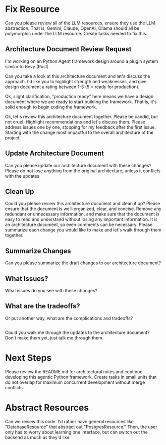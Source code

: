 
# Fix Resource
Can you please review all of the LLM resources, ensure they use the LLM abstraction.  That is, Gemini, Claude, OpenAI, Ollama should all be polymorphic under the LLM resource.  Create tasks needed to fix this.



## Architecture Document Review Request
I'm working on an Python Agent framework design around a plugin system similar to Bevy (Rust).  

Can you take a look at this architecture document and let's discuss the approach.  I'd like you to highlight strength and weaknesses, and give design document a rating between 1-5 (5 = ready for production).

Ok, slight clarification, "production ready" here means we have a design document where we are ready to start building the framework.  That is, it's solid enough to begin coding the framework.

Ok, let's review this architecture document together.  Please be candid, but not cruel.  Highlight recommendations and let's discuss them.  Please address issues one by one, stopping for my feedback after the first issue. Starting with the change most impactful to the overall architecture of the project.

## Update Architecture Document
Can you please update our architecture document with these changes? Please do not lose anything from the original architecture, unless it conflicts with the updates.

## Clean Up
Could you please review this architecture document and clean it up?  Please ensure that the document is well-organized, clear, and concise.  Remove any redundant or unnecessary information, and make sure that the document is easy to read and understand without losing any important information.  It is an architecture document, so even comments can be necessary.  Please summarize each change you would like to make and let's walk through them together.


## Summarize Changes
Can you please summarize the draft changes to our architecture document?

## What Issues?
What issues do you see with these changes?

## What are the tradeoffs?
Or put another way, what are the complications and tradeoffs?

## 
Could you walk me through the updates to the architecture document?  Don't make them yet, just talk me through them.


# Next Steps
Please review the README.md for architectural notes and continue developing this agentic Python framework.  Create tasks in small units that do not overlap for maximum concurrent development without merge conflicts.

# Abstract Resources
Can we review this code.  I'd rather have general resources like "DatabaseResource" that abstract out "PostgresResource." Then, the user only has to worry about learning one interface, but can switch out the backend as much as they'd like.
